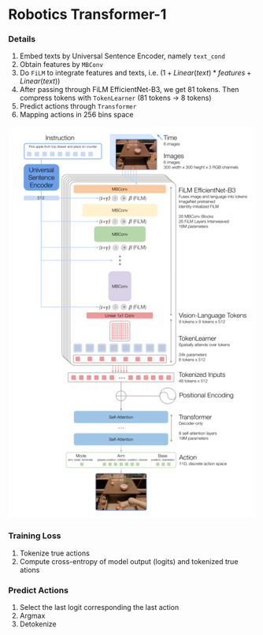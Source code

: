 # Robotics Transformer-1

### Details

1. Embed texts by Universal Sentence Encoder, namely `text_cond`
2. Obtain features by `MBConv`
3. Do `FiLM` to integrate features and texts, i.e. $(1+Linear(text)*features+Linear(text))$
4. After passing through FiLM EfficientNet-B3, we get 81 tokens. Then compress tokens with `TokenLearner` (81 tokens -> 8 tokens)
5. Predict actions through `Transformer`
6. Mapping actions in 256 bins space

<div align='center'>
    <img src='assets/image-20230922105857541.png' />
</div>



### Training Loss

1. Tokenize true actions
2. Compute cross-entropy of model output (logits) and tokenized true ations

### Predict  Actions

1. Select the last logit corresponding the last action
2. Argmax
3. Detokenize

